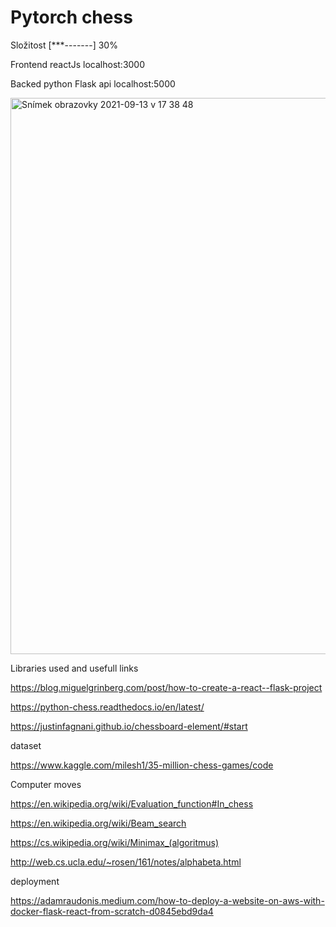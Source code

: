 <h1>Pytorch chess</h1>

Složitost [***-------] 30%

Frontend reactJs localhost:3000

Backed python Flask api localhost:5000

<img width="890" alt="Snímek obrazovky 2021-09-13 v 17 38 48" src="https://user-images.githubusercontent.com/3868751/133123246-b4cf96e1-de7c-46d3-b5bc-18e7dd49a0bc.png">

Libraries used and usefull links

https://blog.miguelgrinberg.com/post/how-to-create-a-react--flask-project

https://python-chess.readthedocs.io/en/latest/

https://justinfagnani.github.io/chessboard-element/#start


dataset

https://www.kaggle.com/milesh1/35-million-chess-games/code

Computer moves

https://en.wikipedia.org/wiki/Evaluation_function#In_chess

https://en.wikipedia.org/wiki/Beam_search

https://cs.wikipedia.org/wiki/Minimax_(algoritmus)

http://web.cs.ucla.edu/~rosen/161/notes/alphabeta.html

deployment

https://adamraudonis.medium.com/how-to-deploy-a-website-on-aws-with-docker-flask-react-from-scratch-d0845ebd9da4

